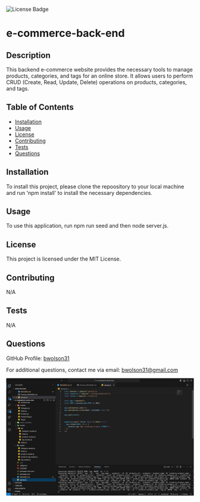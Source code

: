 

![License Badge](https://img.shields.io/badge/license-MIT%20License-blue)

# e-commerce-back-end



## Description 
This backend e-commerce website provides the necessary tools to manage products, categories, and tags for an online store. It allows users to perform CRUD (Create, Read, Update, Delete) operations on products, categories, and tags.

## Table of Contents 
- [Installation](#Installation)
- [Usage](#Usage)
- [License](#License)
- [Contributing](#Contributing)
- [Tests](#Tests)
- [Questions](#Questions)


## Installation 
To install this project, please clone the repoository to your local machine and run 'npm install' to install the necessary dependencies. 

## Usage
To use this application, run npm run seed and then node server.js.

## License 
This project is licensed under the MIT License.

## Contributing 
N/A

## Tests
N/A

## Questions
GitHub Profile: [bwolson31](https://github.com/bwolson31)

For additional questions, contact me via email: bwolson31@gmail.com

![image of ecommerce backend](ecommerciebackend.png)
